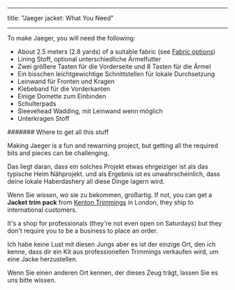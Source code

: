 - - -
title: "Jaeger jacket: What You Need"
- - -

To make Jaeger, you will need the following:

- About 2.5 meters (2.8 yards) of a suitable fabric (see [Fabric options](#fabric-options))
- Lining Stoff, optional unterschiedliche Ärmelfutter
- Zwei größere Tasten für die Vorderseite und 8 Tasten für die Ärmel
- Ein bisschen leichtgewichtige Schnittstellen für lokale Durchsetzung
- Leinwand für Fronten und Kragen
- Klebeband für die Vorderkanten
- Einige Domette zum Einbinden
- Schulterpads
- Sleevehead Wadding, mit Leinwand wenn möglich
- Unterkragen Stoff

<Note>

\####### Where to get all this stuff

Making Jaeger is a fun and rewarning project, but getting all the required bits and pieces can be challenging.

Das liegt daran, dass ein solches Projekt etwas ehrgeiziger ist als das typische Heim Nähprojekt.
und als Ergebnis ist es unwahrscheinlich, dass deine lokale Haberdashery all diese Dinge lagern wird.

Wenn Sie wissen, wo sie zu bekommen, großartig. If not, you can get a **Jacket trim pack** from
[Kenton Trimmings](http://kentontrimmings.co.uk/shop/) in London, they ship to international customers.

It's a shop for professionals (they're not even open on Saturdays) but they don't require you to be a business
to place an order.

Ich habe keine Lust mit diesen Jungs aber es ist der einzige Ort, den ich kenne, dass dir ein Kit aus
professionellen Trimmings verkaufen wird, um eine Jacke herzustellen.

Wenn Sie einen anderen Ort kennen, der dieses Zeug trägt, lassen Sie es uns bitte wissen.

</Note>

